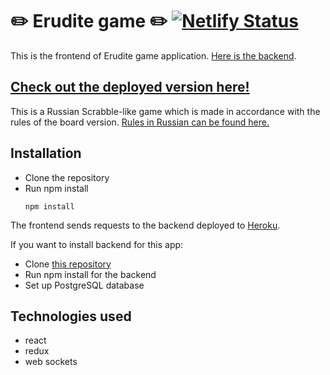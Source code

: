 # :pencil2: Erudite game :pencil2: [![Netlify Status](https://api.netlify.com/api/v1/badges/f940aa5f-74b8-4fad-b4bf-7914c30f8d34/deploy-status)](https://app.netlify.com/sites/erudit/deploys)

This is the frontend of Erudite game application.
[Here is the backend](https://github.com/Ksinia/erudite-server).

## [Check out the deployed version here!](https://erudit.ksinia.net)

This is a Russian Scrabble-like game which is made in accordance with the rules of the board version.
[Rules in Russian can be found here.](https://www.mosigra.ru/image/data/mosigra.product.other/399/712/erudit.pdf)

## Installation

- Clone the repository
- Run npm install
  ```
  npm install
  ```

The frontend sends requests to the backend deployed to [Heroku](https://k-erudite.herokuapp.com).

If you want to install backend for this app:

- Clone [this repository](https://github.com/Ksinia/erudite-server)
- Run npm install for the backend
- Set up PostgreSQL database

## Technologies used

- react
- redux
- web sockets
